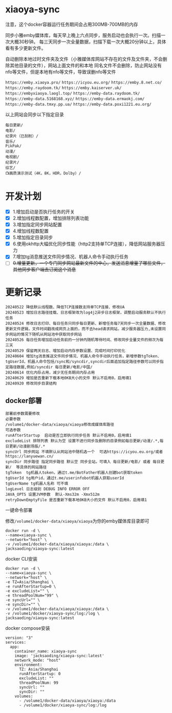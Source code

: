# xiaoya-sync

注意，这个docker容器运行任务期间会占用300MB-700MB的内存

同步小雅emby媒体库，每天早上晚上六点同步，服务启动也会执行一次。扫描一次大概30秒钟。
每三天同步一次全量数据，扫描下载一次大概20分钟以上，具体看有多少更新文件。

自动删除本地过时文件夹及文件（小雅媒体库网站不存在的文件及文件夹，不会删除其他目录的文件），网站上面文件的和本地
同名文件不会删除，防止网站没有nfo等文件，但是本地有nfo等文件，导致误删nfo等文件

`https://emby.xiaoya.pro/` `https://icyou.eu.org/`  `https://emby.8.net.co/` `https://emby.raydoom.tk/` `https://emby.kaiserver.uk/` `https://embyxiaoya.laogl.top/`
`https://emby-data.raydoom.tk/` `https://emby-data.5168168.xyz/` `https://emby-data.ermaokj.com/` `https://emby-data.tmxy.pp.ua/` `https://emby-data.poxi1221.eu.org/`

以上网站会同步以下指定目录

```
每日更新/
电影/
纪录片（已刮削）/
音乐/
PikPak/
动漫/
电视剧/
纪录片/
综艺/
📺画质演示测试（4K，8K，HDR，Dolby）/
```

# 开发计划
- [x] 1.增加启动是否执行任务的开关
- [x] 2.增加线程数配置，增加排除列表功能
- [x] 3.增加指定同步网站配置
- [x] 4.增加线程数配置
- [x] 5.增加指定目录同步
- [x] 6.使用okhttp大幅优化同步性能（http2支持单TCP连接），降低网站服务器压力
- [x] 7.增加tg消息推送文件同步情况、机器人命令手动执行任务
- [ ] ~~0.增量更新，一个专门同步网站最新文件的中心，发送消息增量了哪些文件，其他同步客户端去订阅这个消息~~

# 更新记录

```
20240522 降低默认线程数、降低TCP连接数支持单TCP连接、修改UA
20240523 增加日志路径挂载、日志框架改为log4j2异步日志框架，调整启动服务默认不执行任务
20240524 修改日志打印、每日任务只同步每日更新、新增任务每7天同步一次全量数据、修改更新文件逻辑，文件时间戳改成网页上面的，而不去head请求网站，减少服务器压力,未设置同步网站的情况下随机从网站池中获取同步网站
20240526 每日任务增加启动任务前的一分钟内随机等待时间、修改同步全量文件的频次为每三天
20240529 保留两天日志、增加启动内存参数设置、完成时间打印优化
20240604 增加tg消息推送文件同步情况、机器人命令手动执行任务，新增参数tgToken、tgUserId，机器人命令包括/sync和/syncdir,syncdir后面追加指定路径参数可以同步指定路径数据,例如/syncdir 每日更新/电影/中国/
20240614 优化内存占用，减少无任务期间内存占用
20240629 增加是否重新下载本地0KB大小的文件 默认不启用0，启用填1
20240920 修改同步目录结构
```

## docker部署 


```
部署前参数需要修改
必要参数
/volume1/docker-data/xiaoya/xiaoya修改成媒体库路径
可选参数
runAfterStartup  启动是否立即执行同步任务 默认不启用0，启用填1
excludeList 排除列表 默认为空 设置不进行同步及删除的目录例如每日更新/动漫/.*,每日更新/动漫剧场版/.*
syncUrl 同步网站 不填默认从网站池中随机选一个  可选https://icyou.eu.org/或者https://lanyuewan.cn/
syncDir 同步路径 指定同步路径 默认空 同步全站，可填入 每日更新/电影/ 或者 每日更新/  等具体的网站路径
tgToken  tg机器人token，通过t.me/BotFather机器人创建bot获取token
tgUserId tg用户id，通过t.me/userinfobot机器人获取userId
tgUserName tg机器人名称 可不填
logLevel 日志级别 DEBUG INFO ERROR OFF
JAVA_OPTS 设置JVM参数  默认-Xms32m -Xmx512m
retryDownEmptyFile 是否重新下载本地0KB大小的文件 默认不启用0，启用填1
```

一键命令部署

修改`/volume1/docker-data/xiaoya/xiaoya`为你的emby媒体库目录即可

```
docker run -d \
--name=xiaoya-sync \
--network="host" \
-v /volume1/docker-data/xiaoya/xiaoya:/data \
jacksaoding/xiaoya-sync:latest
```


docker CLI安装

```
docker run -d \
--name=xiaoya-sync \
--network="host" \
-e TZ=Asia/Shanghai \
-e runAfterStartup=0 \
-e excludeList="" \
-e threadPoolNum="99" \
-e syncUrl="" \
-e syncDir="" \
-v /volume1/docker-data/xiaoya/xiaoya:/data \
-v /volume1/docker/xiaoya-sync/log:/log \
jacksaoding/xiaoya-sync:latest
```

docker compose安装

```
version: "3"
services:
  app:
    container_name: xiaoya-sync
    image: 'jacksaoding/xiaoya-sync:latest'
    network_mode: "host"
    environment:
      TZ: Asia/Shanghai
      runAfterStartup: 0
      excludeList: ""
      threadPoolNum: 99
      syncUrl: ""
      syncDir: ""
    volumes:
      - /volume1/docker-data/xiaoya/xiaoya:/data
      - /volume1/docker/xiaoya-sync/log:/log
```
